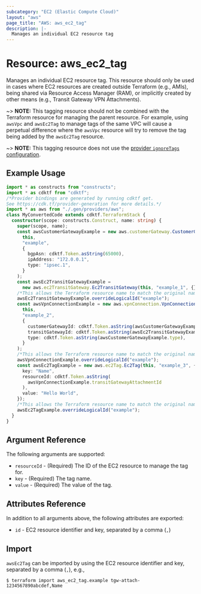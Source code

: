 ```yaml
---
subcategory: "EC2 (Elastic Compute Cloud)"
layout: "aws"
page_title: "AWS: aws_ec2_tag"
description: |-
  Manages an individual EC2 resource tag
---
```


# Resource: aws_ec2_tag

Manages an individual EC2 resource tag. This resource should only be used in cases where EC2 resources are created outside Terraform (e.g., AMIs), being shared via Resource Access Manager (RAM), or implicitly created by other means (e.g., Transit Gateway VPN Attachments).

~> **NOTE:** This tagging resource should not be combined with the Terraform resource for managing the parent resource. For example, using `awsVpc` and `awsEc2Tag` to manage tags of the same VPC will cause a perpetual difference where the `awsVpc` resource will try to remove the tag being added by the `awsEc2Tag` resource.

~> **NOTE:** This tagging resource does not use the [provider `ignoreTags` configuration](/docs/providers/aws/index.html#ignore_tags).

## Example Usage

```typescript
import * as constructs from "constructs";
import * as cdktf from "cdktf";
/*Provider bindings are generated by running cdktf get.
See https://cdk.tf/provider-generation for more details.*/
import * as aws from "./.gen/providers/aws";
class MyConvertedCode extends cdktf.TerraformStack {
  constructor(scope: constructs.Construct, name: string) {
    super(scope, name);
    const awsCustomerGatewayExample = new aws.customerGateway.CustomerGateway(
      this,
      "example",
      {
        bgpAsn: cdktf.Token.asString(65000),
        ipAddress: "172.0.0.1",
        type: "ipsec.1",
      }
    );
    const awsEc2TransitGatewayExample =
      new aws.ec2TransitGateway.Ec2TransitGateway(this, "example_1", {});
    /*This allows the Terraform resource name to match the original name. You can remove the call if you don't need them to match.*/
    awsEc2TransitGatewayExample.overrideLogicalId("example");
    const awsVpnConnectionExample = new aws.vpnConnection.VpnConnection(
      this,
      "example_2",
      {
        customerGatewayId: cdktf.Token.asString(awsCustomerGatewayExample.id),
        transitGatewayId: cdktf.Token.asString(awsEc2TransitGatewayExample.id),
        type: cdktf.Token.asString(awsCustomerGatewayExample.type),
      }
    );
    /*This allows the Terraform resource name to match the original name. You can remove the call if you don't need them to match.*/
    awsVpnConnectionExample.overrideLogicalId("example");
    const awsEc2TagExample = new aws.ec2Tag.Ec2Tag(this, "example_3", {
      key: "Name",
      resourceId: cdktf.Token.asString(
        awsVpnConnectionExample.transitGatewayAttachmentId
      ),
      value: "Hello World",
    });
    /*This allows the Terraform resource name to match the original name. You can remove the call if you don't need them to match.*/
    awsEc2TagExample.overrideLogicalId("example");
  }
}

```

## Argument Reference

The following arguments are supported:

* `resourceId` - (Required) The ID of the EC2 resource to manage the tag for.
* `key` - (Required) The tag name.
* `value` - (Required) The value of the tag.

## Attributes Reference

In addition to all arguments above, the following attributes are exported:

* `id` - EC2 resource identifier and key, separated by a comma (`,`)

## Import

`awsEc2Tag` can be imported by using the EC2 resource identifier and key, separated by a comma (`,`), e.g.,

```
$ terraform import aws_ec2_tag.example tgw-attach-1234567890abcdef,Name
```

<!-- cache-key: cdktf-0.17.0-pre.15 input-a019f483855232814dd71801911c02977a3e810c118efe8f2670f5db055f687e -->